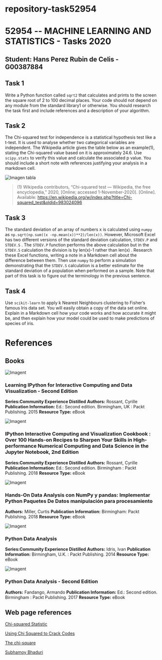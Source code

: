 # repository-task52954
# 52954 -- MACHINE LEARNING AND STATISTICS - Tasks 2020
## Student: Hans Perez Rubin de Celis - G00387884
## Task 1
Write a Python function called `sqrt2` that calculates and prints to the screen the square root of 2 to 100 decimal places. Your code should not depend on any module from the standard library1 or otherwise. You should research the task first and include references and a description of your algorithm.

## Task 2
The Chi-squared test for independence is a statistical hypothesis test like a t-test. It is used to analyse whether two categorical variables are independent. The Wikipedia article gives the table below as an example(1), stating the Chi-squared value based on it is approximately 24.6. Use ``scipy.stats`` to verify this value and calculate the associated p value. You should include a short note with references justifying your analysis in a markdown cell.

![Imagen tabla](https://raw.githubusercontent.com/g00387822/Machine_Learning/015f08ff64e337201aa9e0d125d325d837a429ad/table.png)

> (1) Wikipedia contributors, “Chi-squared test — Wikipedia, the free encyclopedia,” 2020, [Online; accessed 1-November-2020]. [Online]. Available: https://en.wikipedia.org/w/index.php?title=Chi-squared_test&oldid=983024096

## Task 3
The standard deviation of an array of numbers x is calculated using ``numpy`` as ``np.sqrt(np.sum((x -np.mean(x))**2)/len(x))``. However, Microsoft Excel has two different versions of the standard deviation calculation, ``STDEV.P`` and ``STDEV.S`` . The ``STDEV.P`` function performs the above calculation but in the ``STDEV.S`` calculation the division is by len(x)-1 rather than len(x) . Research these Excel functions, writing a note in a Markdown cell about the difference between them. Then use ``numpy`` to perform a simulation demonstrating that the ``STDEV.S`` calculation is a better estimate for the standard deviation of a population when performed on a sample. Note that part of this task is to figure out the terminology in the previous sentence.

## Task 4
Use ``scikit-learn`` to apply k Nearest Neighbours clustering to Fisher’s famous Iris data set. You will easily obtain a copy of the data set online. Explain in a Markdown cell how your code works and how accurate it might be, and then explain how your model could be used to make predictions of species of iris.

# References
## Books

![Imagent](http://rps2images.ebscohost.com/rpsweb/othumb?id=NL$1084592$PDF&s=d)

### Learning IPython for Interactive Computing and Data Visualization - Second Edition
**Series:Community Experience Distilled**
**Authors:** Rossant, Cyrille
**Publication Information:** Ed.: Second edition. Birmingham, UK : Packt Publishing. 2015
**Resource Type:** eBook

![Imagent](http://rps2images.ebscohost.com/rpsweb/othumb?id=NL$1703793$PDF&s=d)

### IPython Interactive Computing and Visualization Cookbook : Over 100 Hands-on Recipes to Sharpen Your Skills in High-performance Numerical Computing and Data Science in the Jupyter Notebook, 2nd Edition
**Series:Community Experience Distilled**
**Authors:** Rossant, Cyrille
**Publication Information:** Ed.: Second edition. Birmingham : Packt Publishing. 2018
**Resource Type:** eBook


![Imagent](http://rps2images.ebscohost.com/rpsweb/othumb?id=NL$1841870$PDF&s=d)

### Hands-On Data Analysis con NumPy y pandas: Implementar Python Paquetes De Datos manipulación para procesamiento
**Authors:** Miller, Curtis
**Publication Information:** Birmingham: Packt Publishing. 2018
**Resource Type:** eBook

![Imagent](http://rps2images.ebscohost.com/rpsweb/othumb?id=NL$880858$PDF&s=d)

### Python Data Analysis
**Series:Community Experience Distilled**
**Authors:** Idris, Ivan
**Publication Information:** Birmingham, U.K. : Packt Publishing. 2014
**Resource Type:** eBook


![Imagent](http://rps2images.ebscohost.com/rpsweb/othumb?id=NL$1495814$PDF&s=d)

### Python Data Analysis - Second Edition
**Authors:** Fandango, Armando
**Publication Information:** Ed.: Second edition. Birmingham : Packt Publishing. 2017
**Resource Type:** eBook



## Web page references

[Chi-squared Statistic](https://web.archive.org/web/20150218203349/http://practicalcryptography.com/cryptanalysis/text-characterisation/chi-squared-statistic/)

[Using Chi Squared to Crack Codes](https://ibmathsresources.com/2014/06/15/using-chi-squared-to-crack-codes/)

[The chi-square](https://www.medwave.cl/link.cgi/Medwave/Series/MBE04/5266)

[Subhamoy Bhaduri](https://gist.github.com/SuBhaduri)

